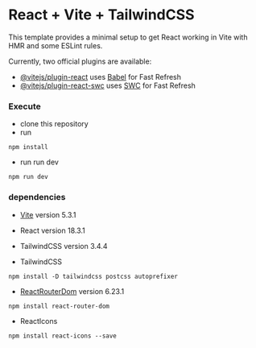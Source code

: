# React + Vite + TailwindCSS

This template provides a minimal setup to get React working in Vite with HMR and some ESLint rules.

Currently, two official plugins are available:

- [@vitejs/plugin-react](https://github.com/vitejs/vite-plugin-react/blob/main/packages/plugin-react/README.md) uses [Babel](https://babeljs.io/) for Fast Refresh
- [@vitejs/plugin-react-swc](https://github.com/vitejs/vite-plugin-react-swc) uses [SWC](https://swc.rs/) for Fast Refresh

### Execute

- clone this repository
- run

```
npm install
```

- run run dev

```
npm run dev
```

### dependencies

- [Vite](https://vitejs.dev/) version 5.3.1
- React version 18.3.1
- TailwindCSS version 3.4.4

- TailwindCSS

```
npm install -D tailwindcss postcss autoprefixer
```

- [ReactRouterDom](https://reactrouter.com/en/main/upgrading/v5#upgrade-to-react-router-v6) version 6.23.1

```
npm install react-router-dom
```

- ReactIcons

```
npm install react-icons --save
```
